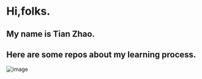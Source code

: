 Hi,folks.
======

My name is Tian Zhao.
--------------

Here are some repos about my learning process.
-----------

![image](https://raw.githubusercontent.com/TianZhao-007/TianZhao-007/master/25529039485889172551e5a61104e1a.jpg)
